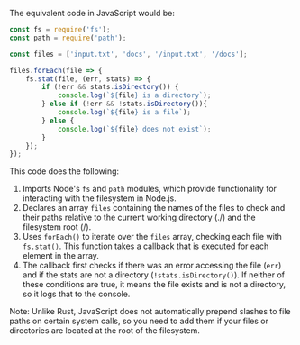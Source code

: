 The equivalent code in JavaScript would be:

```javascript
const fs = require('fs');
const path = require('path');

const files = ['input.txt', 'docs', '/input.txt', '/docs'];

files.forEach(file => {
    fs.stat(file, (err, stats) => {
        if (!err && stats.isDirectory()) {
            console.log(`${file} is a directory`);
        } else if (!err && !stats.isDirectory()){
            console.log(`${file} is a file`);
        } else {
            console.log(`${file} does not exist`);
        }
    });
});
```

This code does the following:
1. Imports Node's `fs` and `path` modules, which provide functionality for interacting with the filesystem in Node.js.
2. Declares an array `files` containing the names of the files to check and their paths relative to the current working directory (./) and the filesystem root (/).
3. Uses `forEach()` to iterate over the `files` array, checking each file with `fs.stat()`. This function takes a callback that is executed for each element in the array.
4. The callback first checks if there was an error accessing the file (`err`) and if the stats are not a directory (`!stats.isDirectory()`). If neither of these conditions are true, it means the file exists and is not a directory, so it logs that to the console.

Note: Unlike Rust, JavaScript does not automatically prepend slashes to file paths on certain system calls, so you need to add them if your files or directories are located at the root of the filesystem.
